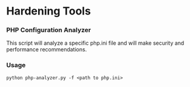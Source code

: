 # Hardening Tools

### PHP Configuration Analyzer
This script will analyze a specific php.ini file and will make security and performance recommendations.

### Usage
```python php-analyzer.py -f <path to php.ini>```

